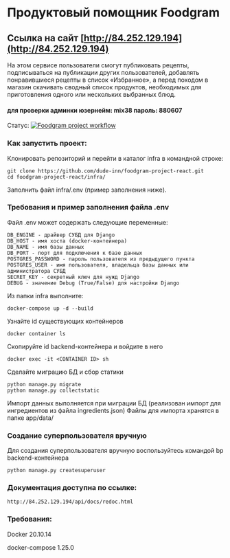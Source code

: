 # Продуктовый помощник Foodgram
## Ссылка на сайт [http://84.252.129.194](http://84.252.129.194)

На этом сервисе пользователи смогут публиковать рецепты, подписываться на публикации
других пользователей, добавлять понравившиеся рецепты в список «Избранное», а перед походом
в магазин скачивать сводный список продуктов, необходимых для приготовления одного или
нескольких выбранных блюд.

#### для проверки админки юзернейм: mix38 пароль: 880607

Статус: [![Foodgram project workflow](https://github.com/dude-inn/foodgram-project-react/actions/workflows/foodgram_workflow.yml/badge.svg)](https://github.com/dude-inn/foodgram-project-react/actions/workflows/foodgram_workflow.yml)

### Как запустить проект:

Клонировать репозиторий и перейти в каталог infra в командной строке:

```
git clone https://github.com/dude-inn/foodgram-project-react.git
cd foodgram-project-react/infra/
```
Заполнить файл infra/.env (пример заполнения ниже).
### Требования и пример заполнения файла .env
Файл .env может содержать следующие переменные:
```
DB_ENGINE - драйвер СУБД для Django
DB_HOST - имя хоста (docker-контейнера)
DB_NAME - имя базы данных
DB_PORT - порт для подключения к базе данных
POSTGRES_PASSWORD - пароль пользователя из предыдущего пункта
POSTGRES_USER - имя пользователя, владельца базы данных или администратора СУБД
SECRET_KEY - секретный ключ для нужд Django
DEBUG - значение Debug (True/False) для настройки Django
```

Из папки infra выполните:
```
docker-compose up -d --build
```
Узнайте id существующих контейнеров
```
docker container ls
```
Скопируйте id backend-контейнера и войдите в него
```
docker exec -it <CONTAINER ID> sh
```
Сделайте миграцию БД и сбор статики
```
python manage.py migrate
python manage.py collectstatic
```

Импорт данных выполняется при миграции БД (реализован импорт для ингредиентов из файла ingredients.json)
Файлы для импорта хранятся в папке app/data/

### Создание суперпользователя вручную

Для создания суперпользователя вручную воспользуйтесь командой bp backend-контейнера

`python manage.py createsuperuser`

### Документация доступна по ссылке:

`http://84.252.129.194/api/docs/redoc.html`

### Требования:

Docker 20.10.14

docker-compose 1.25.0
